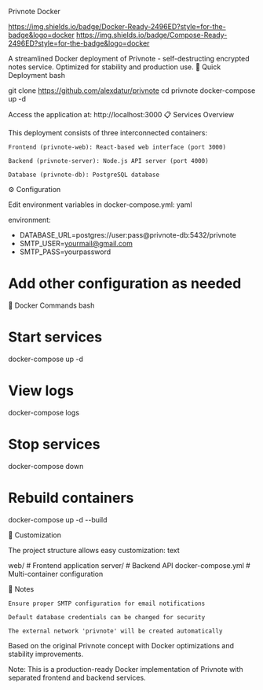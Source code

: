 Privnote Docker

https://img.shields.io/badge/Docker-Ready-2496ED?style=for-the-badge&logo=docker
https://img.shields.io/badge/Compose-Ready-2496ED?style=for-the-badge&logo=docker

A streamlined Docker deployment of Privnote - self-destructing encrypted notes service. Optimized for stability and production use.
🚀 Quick Deployment
bash

git clone https://github.com/alexdatur/privnote
cd privnote
docker-compose up -d

Access the application at: http://localhost:3000
📋 Services Overview

This deployment consists of three interconnected containers:

    Frontend (privnote-web): React-based web interface (port 3000)

    Backend (privnote-server): Node.js API server (port 4000)

    Database (privnote-db): PostgreSQL database

⚙️ Configuration

Edit environment variables in docker-compose.yml:
yaml

environment:
  - DATABASE_URL=postgres://user:pass@privnote-db:5432/privnote
  - SMTP_USER=yourmail@gmail.com
  - SMTP_PASS=yourpassword
  # Add other configuration as needed

🐳 Docker Commands
bash

# Start services
docker-compose up -d

# View logs
docker-compose logs

# Stop services
docker-compose down

# Rebuild containers
docker-compose up -d --build

🔧 Customization

The project structure allows easy customization:
text

web/          # Frontend application
server/       # Backend API
docker-compose.yml  # Multi-container configuration

📝 Notes

    Ensure proper SMTP configuration for email notifications

    Default database credentials can be changed for security

    The external network 'privnote' will be created automatically

Based on the original Privnote concept with Docker optimizations and stability improvements.

Note: This is a production-ready Docker implementation of Privnote with separated frontend and backend services.
